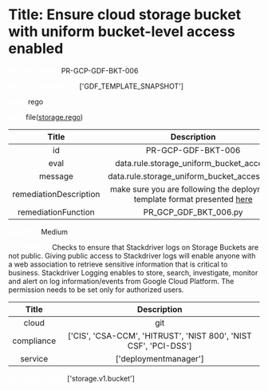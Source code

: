 



# Title: Ensure cloud storage bucket with uniform bucket-level access enabled


***<font color="white">Master Test Id:</font>*** PR-GCP-GDF-BKT-006

***<font color="white">Master Snapshot Id:</font>*** ['GDF_TEMPLATE_SNAPSHOT']

***<font color="white">type:</font>*** rego

***<font color="white">rule:</font>*** file([storage.rego])  
  
  
  
  

|Title|Description|
| :---: | :---: |
|id|PR-GCP-GDF-BKT-006|
|eval|data.rule.storage_uniform_bucket_access|
|message|data.rule.storage_uniform_bucket_access_err|
|remediationDescription|make sure you are following the deployment template format presented <a href='https://cloud.google.com/storage/docs/json_api/v1/buckets' target='_blank'>here</a>|
|remediationFunction|PR_GCP_GDF_BKT_006.py|


***<font color="white">Severity:</font>*** Medium

***<font color="white">Description:</font>*** Checks to ensure that Stackdriver logs on Storage Buckets are not public. Giving public access to Stackdriver logs will enable anyone with a web association to retrieve sensitive information that is critical to business. Stackdriver Logging enables to store, search, investigate, monitor and alert on log information/events from Google Cloud Platform. The permission needs to be set only for authorized users.  
  
  

|Title|Description|
| :---: | :---: |
|cloud|git|
|compliance|['CIS', 'CSA-CCM', 'HITRUST', 'NIST 800', 'NIST CSF', 'PCI-DSS']|
|service|['deploymentmanager']|


***<font color="white">Resource Types:</font>*** ['storage.v1.bucket']


[storage.rego]: https://github.com/prancer-io/prancer-compliance-test/tree/master/google/iac/storage.rego

